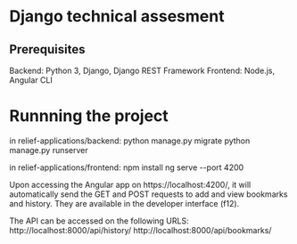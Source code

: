# Django technical assesment
## Prerequisites
Backend: Python 3, Django, Django REST Framework
Frontend: Node.js, Angular CLI

# Runnning the project
in relief-applications/backend:
python manage.py migrate
python manage.py runserver

in relief-applications/frontend:
npm install
ng serve --port 4200

Upon accessing the Angular app on https://localhost:4200/, it will automatically send the GET and POST requests to add and view bookmarks and history. They are available in the developer interface (f12).

The API can be accessed on the following URLS:
http://localhost:8000/api/history/
http://localhost:8000/api/bookmarks/
